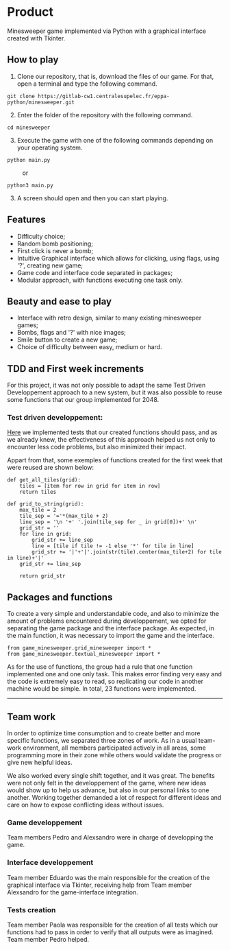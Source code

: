 # Product

Minesweeper game implemented via Python with a graphical interface created with Tkinter.

## How to play

1. Clone our repository, that is, download the files of our game. For that, open a terminal and type the following command.
```
git clone https://gitlab-cw1.centralesupelec.fr/eppa-python/minesweeper.git
```
2. Enter the folder of the repository with the following command.
```
cd minesweeper
```
3. Execute the game with one of the following commands depending on your operating system.
```
python main.py
```
&nbsp;&nbsp;&nbsp;&nbsp;&nbsp;&nbsp;&nbsp;&nbsp; or
```
python3 main.py
```
3. A screen should open and then you can start playing.

## Features

- Difficulty choice;
- Random bomb positioning;
- First click is never a bomb;
- Intuitive Graphical interface which allows for clicking, using flags, using '?', creating new game;
- Game code and interface code separated in packages;
- Modular approach, with functions executing one task only.

## Beauty and ease to play

- Interface with retro design, similar to many existing minesweeper games;
- Bombs, flags and '?' with nice images;
- Smile button to create a new game;
- Choice of difficulty between easy, medium or hard.

## TDD and First week increments

For this project, it was not only possible to adapt the same Test Driven Developpement approach to a new system, but it was also possible to reuse some functions that our group implemented for 2048.

### Test driven developpement:

 [Here](https://gitlab-cw1.centralesupelec.fr/eppa-python/minesweeper/-/blob/alexsandro/test_grid.py?ref_type=heads) we implemented tests that our created functions should pass, and as we already knew, the effectiveness of this approach helped us not only to encounter less code problems, but also minimized their impact. 

 Appart from that, some exemples of functions created for the first week that were reused are shown below:

```
def get_all_tiles(grid):
    tiles = [item for row in grid for item in row]
    return tiles
```
```
def grid_to_string(grid):
    max_tile = 2
    tile_sep = '='*(max_tile + 2)
    line_sep = '\n '+' '.join(tile_sep for _ in grid[0])+' \n'
    grid_str = ''
    for line in grid:
        grid_str += line_sep
        line = [tile if tile != -1 else '*' for tile in line]
        grid_str += '|'+'|'.join(str(tile).center(max_tile+2) for tile in line)+'|'
    grid_str += line_sep

    return grid_str
```

## Packages and functions

To create a very simple and understandable code, and also to minimize the amount of problems encountered during developpement, we opted for separating the game package and the interface package. As expected, in the main function, it was necessary to import the game and the interface. 

```
from game_minesweeper.grid_minesweeper import *
from game_minesweeper.textual_minesweeper import *
```

As for the use of functions, the group had a rule that one function implemented one and one only task. This makes error finding very easy and the code is extremely easy to read, so replicating our code in another machine would be simple. In total, 23 functions were implemented.

***

## Team work

In order to optimize time consumption and to create better and more specific functions, we separated three zones of work. As in a usual team-work environment, all members participated actively in all areas, some programming more in their zone while others would validate the progress or give new helpful ideas. 

We also worked every single shift together, and it was great. The benefits were not only felt in the developpement of the game, where new ideas would show up to help us advance, but also in our personal links to one another. Working together demanded a lot of respect for different ideas and care on how to expose conflicting ideas without issues. 

### Game developpement
Team members Pedro and Alexsandro were in charge of developping the game.

### Interface developpement
Team member Eduardo was the main responsible for the creation of the graphical interface via Tkinter, receiving help from Team member Alexsandro for the game-interface integration.

### Tests creation
Team member Paola was responsible for the creation of all tests which our functions had to pass in order to verify that all outputs were as imagined. Team member Pedro helped.
